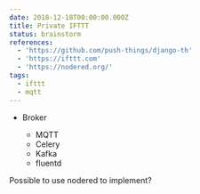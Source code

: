 ```yaml
---
date: 2018-12-18T00:00:00.000Z
title: Private IFTTT
status: brainstorm
references:
  - 'https://github.com/push-things/django-th'
  - 'https://ifttt.com'
  - 'https://nodered.org/'
tags:
  - ifttt
  - mqtt
---
```


- Broker

  - MQTT
  - Celery
  - Kafka
  - fluentd

Possible to use nodered to implement?
